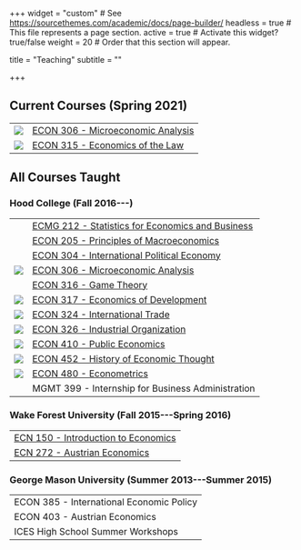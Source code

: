 +++
widget = "custom"  # See https://sourcethemes.com/academic/docs/page-builder/
headless = true  # This file represents a page section.
active = true  # Activate this widget? true/false
weight = 20  # Order that this section will appear.

title = "Teaching"
subtitle = ""

+++

## Current Courses (Spring 2021)

|    |     |
|:---:|:----|
| ![](https://nostalgic-mcnulty-931307.netlify.app/img/micro_hex.png) | [ECON 306 - Microeconomic Analysis](http://microS21.classes.ryansafner.com) |
| ![](https://nostalgic-mcnulty-931307.netlify.app/img/law_hex.png) | [ECON 315 - Economics of the Law](http://lawS21.classes.ryansafner.com) |

## All Courses Taught

### Hood College (Fall 2016---)

|    |     |
|:---:|:----|
|     | [ECMG 212 - Statistics for Economics and Business](courses/ECMG212) |
|     | [ECON 205 - Principles of Macroeconomics](courses/ECON205) |
|     | [ECON 304 - International Political Economy](courses/ECON304) |
| ![](https://nostalgic-mcnulty-931307.netlify.app/img/micro_hex.png) | [ECON 306 - Microeconomic Analysis](http://microF20.classes.ryansafner.com) |
|     | [ECON 316 - Game Theory](courses/ECON316) |
| ![](https://nostalgic-mcnulty-931307.netlify.app/img/dev_hex.png) | [ECON 317 - Economics of Development](https://devf19.classes.ryansafner.com) |
| ![](https://nostalgic-mcnulty-931307.netlify.app/img/trade_hex.png) | [ECON 324 - International Trade](http://tradeF20.classes.ryansafner.com) |
| ![](https://nostalgic-mcnulty-931307.netlify.app/img/io_hex.png) | [ECON 326 - Industrial Organization](https://ios20.classes.ryansafner.com) |
| ![](https://nostalgic-mcnulty-931307.netlify.app/img/public_hex.png) | [ECON 410 - Public Economics](https://publics20.classes.ryansafner.com) |
| ![](https://nostalgic-mcnulty-931307.netlify.app/img/thought_hex.png) | [ECON 452 - History of Economic Thought](http://thoughtF20.classes.ryansafner.com) |
| ![](https://nostalgic-mcnulty-931307.netlify.app/img/metrics_hex.png) | [ECON 480 - Econometrics](http://metricsF20.classes.ryansafner.com) |
|    | MGMT 399 - Internship for Business Administration |

### Wake Forest University (Fall 2015---Spring 2016)

|     |
|:----|
| [ECN 150 - Introduction to Economics](https://www.dropbox.com/s/w03rizmeov387tb/ECN_150C_Syllabus_Safner.pdf?dl=0) |
| [ECN 272 - Austrian Economics](https://www.dropbox.com/s/f1ddw84rggv7zod/Austrian_Economics_Syllabus.pdf?dl=0) |

### George Mason University (Summer 2013---Summer 2015)

|     |
|:----|
| ECON 385 - International Economic Policy |
| ECON 403 - Austrian Economics |
| ICES High School Summer Workshops |
